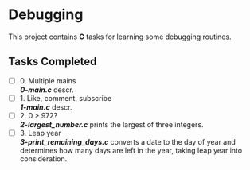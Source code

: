 # Debugging

This project contains __C__ tasks for learning some debugging routines.

## Tasks Completed

+ [ ] 0\. Multiple mains<br/>_**0-main.c**_ descr.
+ [ ] 1\. Like, comment, subscribe<br/>_**1-main.c**_ descr.
+ [ ] 2\. 0 > 972?<br/>_**2-largest_number.c**_ prints the largest of three integers.
+ [ ] 3\. Leap year<br/>_**3-print_remaining_days.c**_ converts a date to the day of year and determines how many days are left in the year, taking leap year into consideration.
